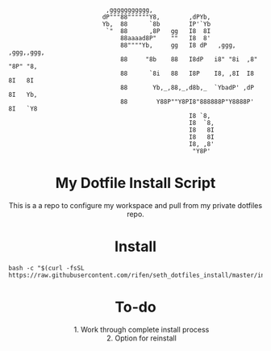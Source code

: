 ```
                           ,ggggggggggg,                                       
                          dP"""88""""""Y8,        ,dPYb,                       
                          Yb,  88      `8b        IP'`Yb                       
                           `"  88      ,8P   gg   I8  8I                       
                               88aaaad8P"    ""   I8  8'                       
                               88""""Yb,     gg   I8 dP   ,ggg,    ,ggg,,ggg,  
                               88     "8b    88   I8dP   i8" "8i  ,8" "8P" "8, 
                               88      `8i   88   I8P    I8, ,8I  I8   8I   8I 
                               88       Yb,_,88,_,d8b,_  `YbadP' ,dP   8I   Yb,
                               88        Y88P""Y8PI8"888888P"Y8888P'   8I   `Y8
                                                  I8 `8,                       
                                                  I8  `8,                      
                                                  I8   8I                      
                                                  I8   8I                      
                                                  I8, ,8'                      
                                                   "Y8P'                        
```
<h1 align="center">My Dotfile Install Script</h1>
<p align="center">This is a a repo to configure my workspace and pull from my private dotfiles repo.</p>

<h1 align="center">Install</h1>

```
bash -c "$(curl -fsSL https://raw.githubusercontent.com/rifen/seth_dotfiles_install/master/install.sh)"
```
<h1 align="center">To-do</h1>
<ul align="center">
  <li style="list-style:none;">1. Work through complete install process</li>
  <li style="list-style:none;">2. Option for reinstall</li>
</ul>
